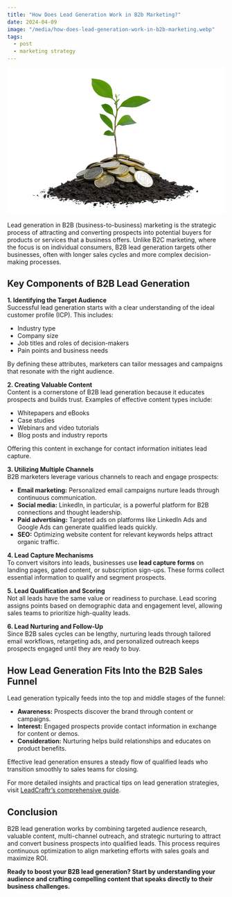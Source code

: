 ```yaml
---
title: "How Does Lead Generation Work in B2b Marketing?"
date: 2024-04-09
image: "/media/how-does-lead-generation-work-in-b2b-marketing.webp"
tags:
  - post
  - marketing strategy
---
```


![How Does Lead Generation Work in B2b Marketing?](/media/how-does-lead-generation-work-in-b2b-marketing.webp)

Lead generation in B2B (business-to-business) marketing is the strategic process of attracting and converting prospects into potential buyers for products or services that a business offers. Unlike B2C marketing, where the focus is on individual consumers, B2B lead generation targets other businesses, often with longer sales cycles and more complex decision-making processes.

## Key Components of B2B Lead Generation

**1. Identifying the Target Audience**  
Successful lead generation starts with a clear understanding of the ideal customer profile (ICP). This includes:

- Industry type  
- Company size  
- Job titles and roles of decision-makers  
- Pain points and business needs  

By defining these attributes, marketers can tailor messages and campaigns that resonate with the right audience.

**2. Creating Valuable Content**  
Content is a cornerstone of B2B lead generation because it educates prospects and builds trust. Examples of effective content types include:

- Whitepapers and eBooks  
- Case studies  
- Webinars and video tutorials  
- Blog posts and industry reports  

Offering this content in exchange for contact information initiates lead capture.

**3. Utilizing Multiple Channels**  
B2B marketers leverage various channels to reach and engage prospects:

- **Email marketing:** Personalized email campaigns nurture leads through continuous communication.  
- **Social media:** LinkedIn, in particular, is a powerful platform for B2B connections and thought leadership.  
- **Paid advertising:** Targeted ads on platforms like LinkedIn Ads and Google Ads can generate qualified leads quickly.  
- **SEO:** Optimizing website content for relevant keywords helps attract organic traffic.  

**4. Lead Capture Mechanisms**  
To convert visitors into leads, businesses use **lead capture forms** on landing pages, gated content, or subscription sign-ups. These forms collect essential information to qualify and segment prospects.

**5. Lead Qualification and Scoring**  
Not all leads have the same value or readiness to purchase. Lead scoring assigns points based on demographic data and engagement level, allowing sales teams to prioritize high-quality leads.

**6. Lead Nurturing and Follow-Up**  
Since B2B sales cycles can be lengthy, nurturing leads through tailored email workflows, retargeting ads, and personalized outreach keeps prospects engaged until they are ready to buy.

## How Lead Generation Fits Into the B2B Sales Funnel

Lead generation typically feeds into the top and middle stages of the funnel:

- **Awareness:** Prospects discover the brand through content or campaigns.  
- **Interest:** Engaged prospects provide contact information in exchange for content or demos.  
- **Consideration:** Nurturing helps build relationships and educates on product benefits.  

Effective lead generation ensures a steady flow of qualified leads who transition smoothly to sales teams for closing.

For more detailed insights and practical tips on lead generation strategies, visit [LeadCraftr’s comprehensive guide](https://leadcraftr.com/posts/lead-generation/).

## Conclusion

B2B lead generation works by combining targeted audience research, valuable content, multi-channel outreach, and strategic nurturing to attract and convert business prospects into qualified leads. This process requires continuous optimization to align marketing efforts with sales goals and maximize ROI.

**Ready to boost your B2B lead generation? Start by understanding your audience and crafting compelling content that speaks directly to their business challenges.**
